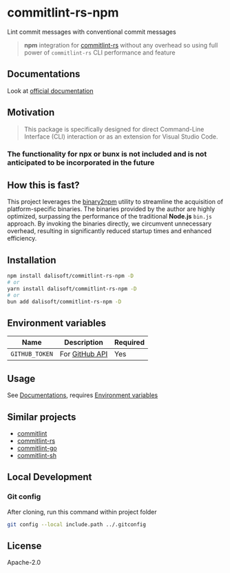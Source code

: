 # commitlint-rs-npm

Lint commit messages with conventional commit messages

> **npm** integration for [commitlint-rs](https://github.com/KeisukeYamashita/commitlint-rs) without any overhead so using full power of `commitlint-rs` CLI performance and feature

## Documentations

Look at [official documentation](https://keisukeyamashita.github.io/commitlint-rs)

## Motivation

> This package is specifically designed for direct Command-Line Interface (CLI) interaction or as an extension for Visual Studio Code.

### The functionality for npx or bunx is not included and is not anticipated to be incorporated in the future

## How this is fast?

This project leverages the [binary2npm](https://github.com/dalisoft/binary2npm) utility to streamline the acquisition of platform-specific binaries. The binaries provided by the author are highly optimized, surpassing the performance of the traditional **Node.js** `bin.js` approach. By invoking the binaries directly, we circumvent unnecessary overhead, resulting in significantly reduced startup times and enhanced efficiency.

## Installation

```sh
npm install dalisoft/commitlint-rs-npm -D
# or
yarn install dalisoft/commitlint-rs-npm -D
# or
bun add dalisoft/commitlint-rs-npm -D
```

## Environment variables

| Name           | Description                                                                                     | Required |
| -------------- | ----------------------------------------------------------------------------------------------- | -------- |
| `GITHUB_TOKEN` | For [GitHub API](https://docs.github.com/rest/overview/resources-in-the-rest-api#rate-limiting) | Yes      |

## Usage

See [Documentations](#documentations), requires [Environment variables](#environment-variables)

## Similar projects

- [commitlint](https://commitlint.js.org)
- [commitlint-rs](https://github.com/KeisukeYamashita/commitlint-rs)
- [commitlint-go](https://github.com/conventionalcommit/commitlint)
- [commitlint-sh](https://github.com/dalisoft/commitlint-sh)

## Local Development

### Git config

After cloning, run this command within project folder

```sh
git config --local include.path ../.gitconfig
```

## License

Apache-2.0
